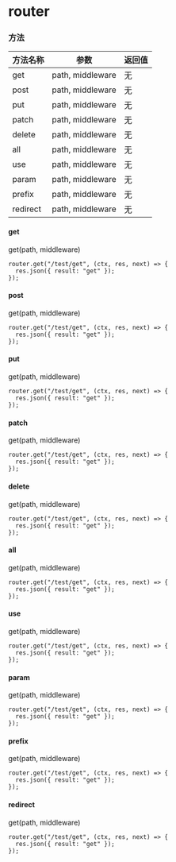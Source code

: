 # router

### 方法

| 方法名称 |       参数       | 返回值 |
| -------- | :--------------: | :----- |
| get      | path, middleware | 无     |
| post     | path, middleware | 无     |
| put      | path, middleware | 无     |
| patch    | path, middleware | 无     |
| delete   | path, middleware | 无     |
| all      | path, middleware | 无     |
| use      | path, middleware | 无     |
| param    | path, middleware | 无     |
| prefix   | path, middleware | 无     |
| redirect | path, middleware | 无     |

#### get

get(path, middleware)

```
router.get("/test/get", (ctx, res, next) => {
  res.json({ result: "get" });
});
```

#### post

get(path, middleware)

```
router.get("/test/get", (ctx, res, next) => {
  res.json({ result: "get" });
});
```

#### put

get(path, middleware)

```
router.get("/test/get", (ctx, res, next) => {
  res.json({ result: "get" });
});
```

#### patch

get(path, middleware)

```
router.get("/test/get", (ctx, res, next) => {
  res.json({ result: "get" });
});
```

#### delete

get(path, middleware)

```
router.get("/test/get", (ctx, res, next) => {
  res.json({ result: "get" });
});
```

#### all

get(path, middleware)

```
router.get("/test/get", (ctx, res, next) => {
  res.json({ result: "get" });
});
```

#### use

get(path, middleware)

```
router.get("/test/get", (ctx, res, next) => {
  res.json({ result: "get" });
});
```

#### param

get(path, middleware)

```
router.get("/test/get", (ctx, res, next) => {
  res.json({ result: "get" });
});
```

#### prefix

get(path, middleware)

```
router.get("/test/get", (ctx, res, next) => {
  res.json({ result: "get" });
});
```

#### redirect

get(path, middleware)

```
router.get("/test/get", (ctx, res, next) => {
  res.json({ result: "get" });
});
```
